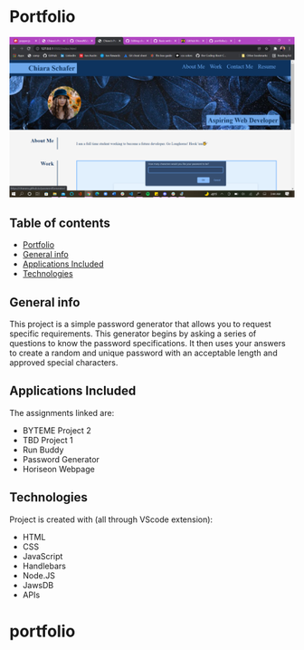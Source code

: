# Portfolio

![portfolio](/assets/images/portfolio-screenshot.png)
## Table of contents
* [Portfolio](https://chiarans.github.io/portfolio/)
* [General info](#general-info)
* [Applications Included](#applications-included)
* [Technologies](#technologies)

## General info
This project is a simple password generator that allows you to request specific requirements. This generator begins by asking a series of questions to know the password specifications. It then uses your answers to create a random and unique password with an acceptable length and approved special characters.

## Applications Included
The assignments linked are:
* BYTEME Project 2
* TBD Project 1
* Run Buddy
* Password Generator
* Horiseon Webpage
	
## Technologies
Project is created with (all through VScode extension):
* HTML
* CSS
* JavaScript
* Handlebars
* Node.JS
* JawsDB
* APIs 
	
# portfolio
